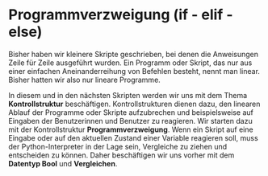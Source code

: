 # Programmverzweigung (if - elif - else)

Bisher haben wir kleinere Skripte geschrieben, bei denen die Anweisungen Zeile
für Zeile ausgeführt wurden. Ein Programm oder Skript, das nur aus einer
einfachen Aneinanderreihung von Befehlen besteht, nennt man linear. Bisher
hatten wir also nur lineare Programme.

In diesem und in den nächsten Skripten werden wir uns mit dem Thema
**Kontrollstruktur** beschäftigen. Kontrollstrukturen dienen dazu, den linearen
Ablauf der Programme oder Skripte aufzubrechen und beispielsweise auf Eingaben
der Benutzerinnen und Benutzer zu reagieren. Wir starten dazu mit der
Kontrollstruktur **Programmverzweigung**. Wenn ein Skript auf eine Eingabe oder
auf den aktuellen Zustand einer Variable reagieren soll, muss der
Python-Interpreter in der Lage sein, Vergleiche zu ziehen und entscheiden zu
können. Daher beschäftigen wir uns vorher mit dem **Datentyp Bool** und
**Vergleichen**.
